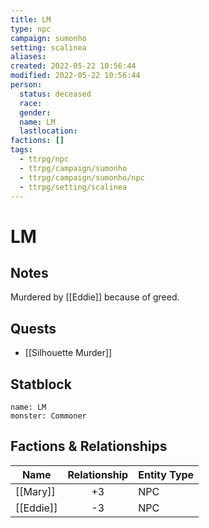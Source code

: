 ```yaml
---
title: LM
type: npc
campaign: sumonho
setting: scalinea
aliases: 
created: 2022-05-22 10:56:44
modified: 2022-05-22 10:56:44
person:
  status: deceased
  race: 
  gender: 
  name: LM
  lastlocation: 
factions: []
tags:
  - ttrpg/npc
  - ttrpg/campaign/sumonho
  - ttrpg/campaign/sumonho/npc
  - ttrpg/setting/scalinea
---
```


# LM

## Notes

Murdered by [[Eddie]] because of greed.

## Quests

- [[Silhouette Murder]]

## Statblock

```statblock
name: LM
monster: Commoner
```


## Factions & Relationships
| Name      | Relationship | Entity Type |
| --------- |:------------:| ----------- |
| [[Mary]]  |      +3      | NPC         |
| [[Eddie]] |      -3      | NPC         | 



